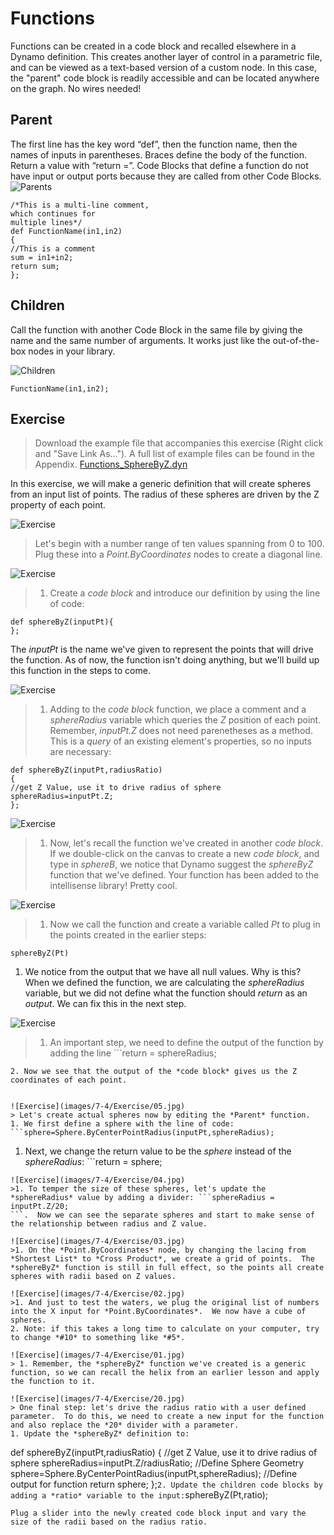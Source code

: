 # Functions

Functions can be created in a code block and recalled elsewhere in a Dynamo definition. This creates another layer of control in a parametric file, and can be viewed as a text-based version of a custom node. In this case, the "parent" code block is readily accessible and can be located anywhere on the graph. No wires needed!

## Parent

The first line has the key word “def”, then the function name, then the names of inputs in parentheses. Braces define the body of the function. Return a value with “return =”. Code Blocks that define a function do not have input or output ports because they are called from other Code Blocks. ![Parents](../../.gitbook/assets/21.png)

```
/*This is a multi-line comment,
which continues for
multiple lines*/
def FunctionName(in1,in2)
{
//This is a comment
sum = in1+in2;
return sum;
};
```

## Children

Call the function with another Code Block in the same file by giving the name and the same number of arguments. It works just like the out-of-the-box nodes in your library.

![Children](../../.gitbook/assets/20.png)

```
FunctionName(in1,in2);
```

## Exercise

> Download the example file that accompanies this exercise (Right click and "Save Link As..."). A full list of example files can be found in the Appendix. [Functions\_SphereByZ.dyn](https://github.com/h-iL/ForkedDynamoPrimerReorganized/blob/main/07\_Code-Block/datasets/7-4/Functions\_SphereByZ.dyn)

In this exercise, we will make a generic definition that will create spheres from an input list of points. The radius of these spheres are driven by the Z property of each point.

![Exercise](../../.gitbook/assets/11.jpg)

> Let's begin with a number range of ten values spanning from 0 to 100. Plug these into a _Point.ByCoordinates_ nodes to create a diagonal line.

![Exercise](<../../.gitbook/assets/10 (2).jpg>)

> 1. Create a _code block_ and introduce our definition by using the line of code:

```
def sphereByZ(inputPt){
};
```

The _inputPt_ is the name we've given to represent the points that will drive the function. As of now, the function isn't doing anything, but we'll build up this function in the steps to come.

![Exercise](<../../.gitbook/assets/09 (4).jpg>)

> 1. Adding to the _code block_ function, we place a comment and a _sphereRadius_ variable which queries the _Z_ position of each point. Remember, _inputPt.Z_ does not need parenetheses as a method. This is a _query_ of an existing element's properties, so no inputs are necessary:

```
def sphereByZ(inputPt,radiusRatio)
{
//get Z Value, use it to drive radius of sphere
sphereRadius=inputPt.Z;
};
```

![Exercise](../../.gitbook/assets/08.jpg)

> 1. Now, let's recall the function we've created in another _code block_. If we double-click on the canvas to create a new _code block_, and type in _sphereB_, we notice that Dynamo suggest the _sphereByZ_ function that we've defined. Your function has been added to the intellisense library! Pretty cool.

![Exercise](<../../.gitbook/assets/07 (4).jpg>)

> 1. Now we call the function and create a variable called _Pt_ to plug in the points created in the earlier steps:

```
sphereByZ(Pt)
```

1. We notice from the output that we have all null values. Why is this? When we defined the function, we are calculating the _sphereRadius_ variable, but we did not define what the function should _return_ as an _output_. We can fix this in the next step.

![Exercise](<../../.gitbook/assets/06 (6).jpg>)

> 1. An important step, we need to define the output of the function by adding the line \`\`\`return = sphereRadius;

````
2. Now we see that the output of the *code block* gives us the Z coordinates of each point.


![Exercise](images/7-4/Exercise/05.jpg)
> Let's create actual spheres now by editing the *Parent* function.
1. We first define a sphere with the line of code:
```sphere=Sphere.ByCenterPointRadius(inputPt,sphereRadius);
````

1. Next, we change the return value to be the _sphere_ instead of the _sphereRadius_: \`\`\`return = sphere;

````
![Exercise](images/7-4/Exercise/04.jpg)
>1. To temper the size of these spheres, let's update the *sphereRadius* value by adding a divider: ```sphereRadius = inputPt.Z/20;
```.  Now we can see the separate spheres and start to make sense of the relationship between radius and Z value.

![Exercise](images/7-4/Exercise/03.jpg)
>1. On the *Point.ByCoordinates* node, by changing the lacing from *Shortest List* to *Cross Product*, we create a grid of points.  The *sphereByZ* function is still in full effect, so the points all create spheres with radii based on Z values.

![Exercise](images/7-4/Exercise/02.jpg)
>1. And just to test the waters, we plug the original list of numbers into the X input for *Point.ByCoordinates*.  We now have a cube of spheres.
2. Note: if this takes a long time to calculate on your computer, try to change *#10* to something like *#5*.

![Exercise](images/7-4/Exercise/01.jpg)
> 1. Remember, the *sphereByZ* function we've created is a generic function, so we can recall the helix from an earlier lesson and apply the function to it.

![Exercise](images/7-4/Exercise/20.jpg)
> One final step: let's drive the radius ratio with a user defined parameter.  To do this, we need to create a new input for the function and also replace the *20* divider with a parameter.
1. Update the *sphereByZ* definition to:
````

def sphereByZ(inputPt,radiusRatio) { //get Z Value, use it to drive radius of sphere sphereRadius=inputPt.Z/radiusRatio; //Define Sphere Geometry sphere=Sphere.ByCenterPointRadius(inputPt,sphereRadius); //Define output for function return sphere; };`2. Update the children code blocks by adding a *ratio* variable to the input:`sphereByZ(Pt,ratio);

```
Plug a slider into the newly created code block input and vary the size of the radii based on the radius ratio.
```
